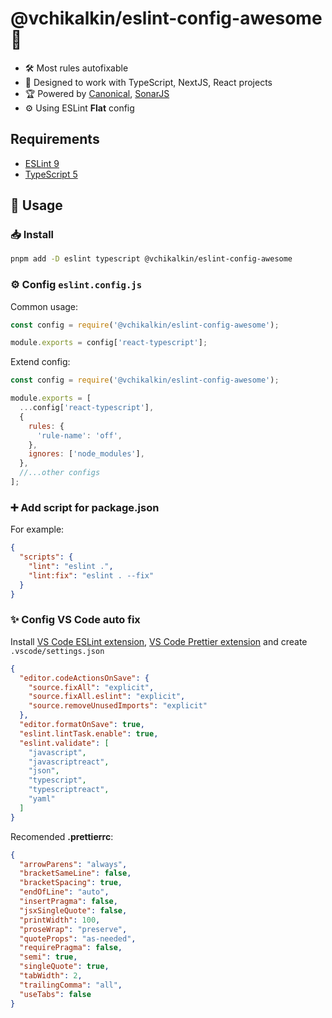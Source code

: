 # @vchikalkin/eslint-config-awesome 🎉

- 🛠️ Most rules autofixable
- 🎯 Designed to work with TypeScript, NextJS, React projects
- 🏆 Powered by [Canonical](https://github.com/gajus/eslint-config-canonical), [SonarJS](https://github.com/SonarSource/eslint-plugin-sonarjs)
- ⚙️ Using ESLint **Flat** config

## Requirements

- [ESLint 9](https://github.com/eslint/eslint)
- [TypeScript 5](https://www.typescriptlang.org/)

## 🚀 Usage

### 📥 Install

```bash
pnpm add -D eslint typescript @vchikalkin/eslint-config-awesome
```

### ⚙️ Config `eslint.config.js`

Common usage:

```js
const config = require('@vchikalkin/eslint-config-awesome');

module.exports = config['react-typescript'];
```

Extend config:

```js
const config = require('@vchikalkin/eslint-config-awesome');

module.exports = [
  ...config['react-typescript'],
  {
    rules: {
      'rule-name': 'off',
    },
    ignores: ['node_modules'],
  },
  //...other configs
];
```

### ➕ Add script for package.json

For example:

```json
{
  "scripts": {
    "lint": "eslint .",
    "lint:fix": "eslint . --fix"
  }
}
```

### ✨ Config VS Code auto fix

Install [VS Code ESLint extension](https://marketplace.visualstudio.com/items?itemName=dbaeumer.vscode-eslint), [VS Code Prettier extension](https://marketplace.visualstudio.com/items?itemName=esbenp.prettier-vscode) and create `.vscode/settings.json`

```json
{
  "editor.codeActionsOnSave": {
    "source.fixAll": "explicit",
    "source.fixAll.eslint": "explicit",
    "source.removeUnusedImports": "explicit"
  },
  "editor.formatOnSave": true,
  "eslint.lintTask.enable": true,
  "eslint.validate": [
    "javascript",
    "javascriptreact",
    "json",
    "typescript",
    "typescriptreact",
    "yaml"
  ]
}
```

Recomended **.prettierrc**:

```json
{
  "arrowParens": "always",
  "bracketSameLine": false,
  "bracketSpacing": true,
  "endOfLine": "auto",
  "insertPragma": false,
  "jsxSingleQuote": false,
  "printWidth": 100,
  "proseWrap": "preserve",
  "quoteProps": "as-needed",
  "requirePragma": false,
  "semi": true,
  "singleQuote": true,
  "tabWidth": 2,
  "trailingComma": "all",
  "useTabs": false
}
```
